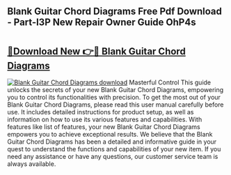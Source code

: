 ## Blank Guitar Chord Diagrams Free Pdf Download - Part-I3P New Repair Owner Guide OhP4s

# <h2><a href="http://dflsv5.blite.top/?on=Blank+Guitar+Chord+Diagrams">🔗Download New 👉🔴 Blank Guitar Chord Diagrams</a></h2>

[![Blank Guitar Chord Diagrams download](https://i.imgur.com/lujVjoI.png)](http://dflsv5.blite.top/?on=Blank+Guitar+Chord+Diagrams)
Masterful Control This guide unlocks the secrets of your new Blank Guitar Chord Diagrams, empowering you to control its functionalities with precision. To get the most out of your Blank Guitar Chord Diagrams, please read this user manual carefully before use. It includes detailed instructions for product setup, as well as information on how to use its various features and capabilities. With features like list of features, your new Blank Guitar Chord Diagrams empowers you to achieve exceptional results. We believe that the Blank Guitar Chord Diagrams has been a detailed and informative guide in your quest to understand the functions and capabilities of your new item. If you need any assistance or have any questions, our customer service team is always available.
